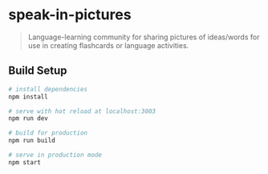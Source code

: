 # speak-in-pictures

> Language-learning community for sharing pictures of ideas/words for use in creating flashcards or language activities.

## Build Setup

``` bash
# install dependencies
npm install

# serve with hot reload at localhost:3003
npm run dev

# build for production
npm run build

# serve in production mode
npm start
```

